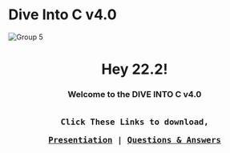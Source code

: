 # Dive Into C v4.0
![Group 5](https://user-images.githubusercontent.com/91784445/220519189-036dfc7c-0db0-40fc-ab5d-519736d71ad0.png)

<h1 align="center">Hey 22.2!</h1>
<h3 align="center">
  Welcome to the DIVE INTO C v4.0
  <br>
  <br>
  <samp>
    
  Click These Links to download,
    </samp>
  <p align="center">
     <samp>
       <a href="https://linkedin.com/wasatht" target="_blank">Presentiation</a> |
       <a href="https://github.com/WasathTheekshana/diveIntoC/tree/questions-%26-answers" target="_blank">Questions & Answers</a> 
     </samp>
    </p>
</h3> 
